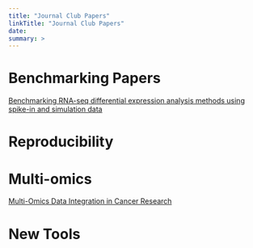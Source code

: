 ```yaml
---
title: "Journal Club Papers"
linkTitle: "Journal Club Papers"
date: 
summary: >
---
```


# Benchmarking Papers 
[Benchmarking RNA-seq differential expression analysis methods using spike-in and simulation data](https://pmc.ncbi.nlm.nih.gov/articles/PMC7192453/) 

# Reproducibility

# Multi-omics
[Multi-Omics Data Integration in Cancer Research](https://www.nature.com/research-intelligence/nri-topic-summaries/multi-omics-data-integration-in-cancer-research-micro-62206)

# New Tools


